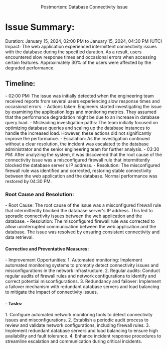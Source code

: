 <center>Postmortem: Database Connectivity Issue </center>

<h1>Issue Summary:</h1>
Duration: January 15, 2024, 02:00 PM to January 15, 2024, 04:30 PM (UTC)
Impact: The web application experienced intermittent connectivity issues with the database during the specified duration. As a result, users encountered slow response times and occasional errors when accessing certain features. Approximately 30% of the users were affected by the degraded performance.

<h2>Timeline:</h2>
- 02:00 PM: The issue was initially detected when the engineering team received reports from several users experiencing slow response times and occasional errors.
- Actions taken: Engineers started investigating the issue by examining the application logs and monitoring metrics. They assumed that the performance degradation might be due to an increase in database query load.
- Misleading investigation paths: The team initially focused on optimizing database queries and scaling up the database instances to handle the increased load. However, these actions did not significantly improve the performance.
- Escalation: As the investigation continued without a clear resolution, the incident was escalated to the database administrator and the senior engineering team for further analysis.
- 03:30 PM: After analyzing the system, it was discovered that the root cause of the connectivity issue was a misconfigured firewall rule that intermittently blocked the database server's IP address.
- Resolution: The misconfigured firewall rule was identified and corrected, restoring stable connectivity between the web application and the database. Normal performance was restored by 04:30 PM.

<h3>Root Cause and Resolution:</h3>
- Root Cause: The root cause of the issue was a misconfigured firewall rule that intermittently blocked the database server's IP address. This led to sporadic connectivity issues between the web application and the database.
- Resolution: The misconfigured firewall rule was corrected to allow uninterrupted communication between the web application and the database. The issue was resolved by ensuring consistent connectivity and data retrieval.

<h4>Corrective and Preventative Measures:</h4>
- Improvement Opportunities:
  1. Automated monitoring: Implement automated monitoring systems to promptly detect connectivity issues and misconfigurations in the network infrastructure.
  2. Regular audits: Conduct regular audits of firewall rules and network configurations to identify and correct potential misconfigurations.
  3. Redundancy and failover: Implement a failover mechanism with redundant database servers and load balancing to mitigate the impact of connectivity issues.
<h4>- Tasks:</h4>
  1. Configure automated network monitoring tools to detect connectivity issues and misconfigurations.
  2. Establish a periodic audit process to review and validate network configurations, including firewall rules.
  3. Implement redundant database servers and load balancing to ensure high availability and fault tolerance.
  4. Enhance incident response procedures to streamline escalation and communication during critical incidents.


